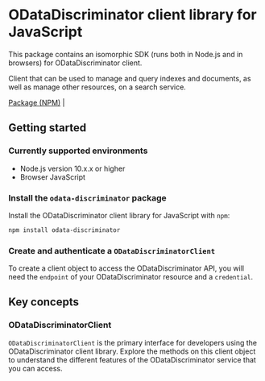# ODataDiscriminator client library for JavaScript

This package contains an isomorphic SDK (runs both in Node.js and in browsers) for ODataDiscriminator client.

Client that can be used to manage and query indexes and documents, as well as manage other resources, on a search service.

[Package (NPM)](https://www.npmjs.com/package/odata-discriminator) |

## Getting started

### Currently supported environments

- Node.js version 10.x.x or higher
- Browser JavaScript


### Install the `odata-discriminator` package

Install the ODataDiscriminator client library for JavaScript with `npm`:

```bash
npm install odata-discriminator
```

### Create and authenticate a `ODataDiscriminatorClient`

To create a client object to access the ODataDiscriminator API, you will need the `endpoint` of your ODataDiscriminator resource and a `credential`.
## Key concepts

### ODataDiscriminatorClient

`ODataDiscriminatorClient` is the primary interface for developers using the ODataDiscriminator client library. Explore the methods on this client object to understand the different features of the ODataDiscriminator service that you can access.

